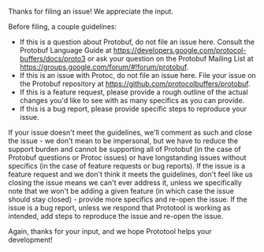 Thanks for filing an issue! We appreciate the input.

Before filing, a couple guidelines:

- If this is a question about Protobuf, do not file an issue here. Consult the
  Protobuf Language Guide at https://developers.google.com/protocol-buffers/docs/proto3
  or ask your question on the Protobuf Mailing List at https://groups.google.com/forum/#!forum/protobuf.
- If this is an issue with Protoc, do not file an issue here. File your issue
  on the Protobuf repository at https://github.com/protocolbuffers/protobuf.
- If this is a feature request, please provide a rough outline of the actual changes
  you'd like to see with as many specifics as you can provide.
- If this is a bug report, please provide specific steps to reproduce your issue.

If your issue doesn't meet the guidelines, we'll comment as such and close the issue - we don't
mean to be impersonal, but we have to reduce the support burden and cannot be supporting all
of Protobuf (in the case of Protobuf questions or Protoc issues) or have longstanding issues
without specifics (in the case of feature requests or bug reports). If the issue is a feature
request and we don't think it meets the guidelines, don't feel like us closing the issue means
we can't ever address it, unless we specifically note that we won't be adding a given feature
(in which case the issue should stay closed) - provide more specifics and re-open the issue.
If the issue is a bug report, unless we respond that Prototool is working as intended, add
steps to reproduce the issue and re-open the issue.

Again, thanks for your input, and we hope Prototool helps your development!
